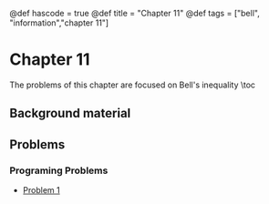 @def hascode = true
@def title = "Chapter 11"
@def tags = ["bell", "information","chapter 11"]

# Chapter 11
The problems of this chapter are focused on Bell's inequality
\toc
## Background material


## Problems

### Programing Problems
- [Problem 1](../ch11_problems/pp1)